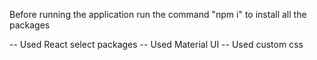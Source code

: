 Before running the application run the command "npm i" to install all the packages

-- Used React select packages
-- Used Material UI 
-- Used custom css



